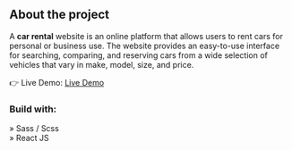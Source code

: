 

<h2>About the project</h2>

  <p>A <b>car rental</b> website is an online platform that allows users to rent cars for personal or business use. The website provides an easy-to-use interface for searching, comparing, and reserving cars from a wide selection of vehicles that vary in make, model, size, and price.</p>



👉 Live Demo: <a href='https://github.com/BrianNota/CarRental/blob/main/Car%20rental/'>Live Demo</a>

<h3>Build with:</h3>

» Sass / Scss <br>
» React JS


</div>
